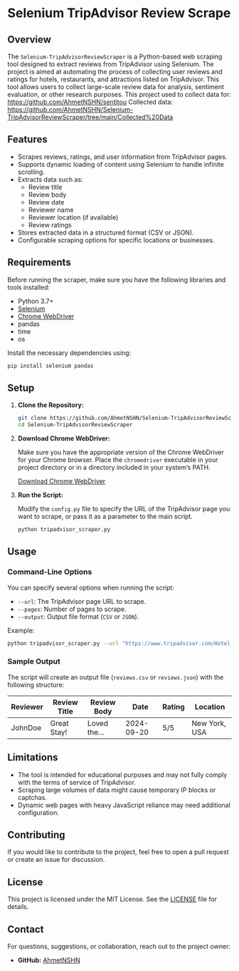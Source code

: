 
# Selenium TripAdvisor Review Scrape
## Overview

The `Selenium-TripAdvisorReviewScraper` is a Python-based web scraping tool designed to extract reviews from TripAdvisor using Selenium. The project is aimed at automating the process of collecting user reviews and ratings for hotels, restaurants, and attractions listed on TripAdvisor. This tool allows users to collect large-scale review data for analysis, sentiment evaluation, or other research purposes.
This project used to collect data for: https://github.com/AhmetNSHN/sentitou
Collected data: https://github.com/AhmetNSHN/Selenium-TripAdvisorReviewScraper/tree/main/Collected%20Data

## Features

- Scrapes reviews, ratings, and user information from TripAdvisor pages.
- Supports dynamic loading of content using Selenium to handle infinite scrolling.
- Extracts data such as:
  - Review title
  - Review body
  - Review date
  - Reviewer name
  - Reviewer location (if available)
  - Review ratings
- Stores extracted data in a structured format (CSV or JSON).
- Configurable scraping options for specific locations or businesses.

## Requirements

Before running the scraper, make sure you have the following libraries and tools installed:

- Python 3.7+
- [Selenium](https://pypi.org/project/selenium/)
- [Chrome WebDriver](https://sites.google.com/chromium.org/driver/)
- pandas
- time
- os

Install the necessary dependencies using:

```bash
pip install selenium pandas
```

## Setup

1. **Clone the Repository:**

   ```bash
   git clone https://github.com/AhmetNSHN/Selenium-TripAdvisorReviewScraper.git
   cd Selenium-TripAdvisorReviewScraper
   ```

2. **Download Chrome WebDriver:**

   Make sure you have the appropriate version of the Chrome WebDriver for your Chrome browser. Place the `chromedriver` executable in your project directory or in a directory included in your system’s PATH.

   [Download Chrome WebDriver](https://sites.google.com/chromium.org/driver/)

3. **Run the Script:**

   Modify the `config.py` file to specify the URL of the TripAdvisor page you want to scrape, or pass it as a parameter to the main script.

   ```bash
   python tripadvisor_scraper.py
   ```

## Usage

### Command-Line Options

You can specify several options when running the script:

- `--url`: The TripAdvisor page URL to scrape.
- `--pages`: Number of pages to scrape.
- `--output`: Output file format (`CSV` or `JSON`).

Example:

```bash
python tripadvisor_scraper.py --url "https://www.tripadvisor.com/Hotel_Review-g12345-d1234567" --pages 5 --output reviews.csv
```

### Sample Output

The script will create an output file (`reviews.csv` or `reviews.json`) with the following structure:

| Reviewer | Review Title | Review Body | Date       | Rating | Location       |
|----------|--------------|-------------|------------|--------|----------------|
| JohnDoe  | Great Stay!  | Loved the...| 2024-09-20 | 5/5    | New York, USA  |

## Limitations

- The tool is intended for educational purposes and may not fully comply with the terms of service of TripAdvisor.
- Scraping large volumes of data might cause temporary IP blocks or captchas.
- Dynamic web pages with heavy JavaScript reliance may need additional configuration.

## Contributing

If you would like to contribute to the project, feel free to open a pull request or create an issue for discussion.

## License

This project is licensed under the MIT License. See the [LICENSE](LICENSE) file for details.

## Contact

For questions, suggestions, or collaboration, reach out to the project owner:

- **GitHub:** [AhmetNSHN](https://github.com/AhmetNSHN)
